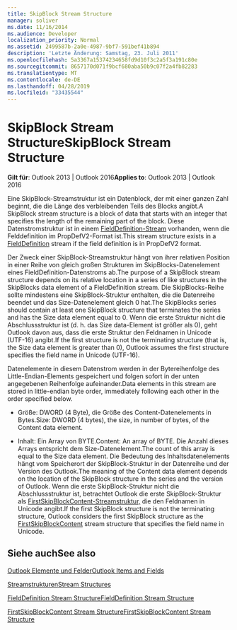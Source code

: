 ```yaml
---
title: SkipBlock Stream Structure
manager: soliver
ms.date: 11/16/2014
ms.audience: Developer
localization_priority: Normal
ms.assetid: 2499587b-2a0e-4987-9bf7-591bef41b894
description: 'Letzte Änderung: Samstag, 23. Juli 2011'
ms.openlocfilehash: 5a3367a15374234658fd9d10f3c2a5f3a191c80e
ms.sourcegitcommit: 8657170d071f9bcf680aba50b9c07f2a4fb82283
ms.translationtype: MT
ms.contentlocale: de-DE
ms.lasthandoff: 04/28/2019
ms.locfileid: "33435544"
---
```

# <a name="skipblock-stream-structure"></a><span data-ttu-id="c1dd0-103">SkipBlock Stream Structure</span><span class="sxs-lookup"><span data-stu-id="c1dd0-103">SkipBlock Stream Structure</span></span>

  
  
<span data-ttu-id="c1dd0-104">**Gilt für**: Outlook 2013 | Outlook 2016</span><span class="sxs-lookup"><span data-stu-id="c1dd0-104">**Applies to**: Outlook 2013 | Outlook 2016</span></span> 
  
<span data-ttu-id="c1dd0-105">Eine SkipBlock-Streamstruktur ist ein Datenblock, der mit einer ganzen Zahl beginnt, die die Länge des verbleibenden Teils des Blocks angibt.</span><span class="sxs-lookup"><span data-stu-id="c1dd0-105">A SkipBlock stream structure is a block of data that starts with an integer that specifies the length of the remaining part of the block.</span></span> <span data-ttu-id="c1dd0-106">Diese Datenstromstruktur ist in einem [FieldDefinition-Stream](fielddefinition-stream-structure.md) vorhanden, wenn die Felddefinition im PropDefV2-Format ist.</span><span class="sxs-lookup"><span data-stu-id="c1dd0-106">This stream structure exists in a [FieldDefinition](fielddefinition-stream-structure.md) stream if the field definition is in PropDefV2 format.</span></span> 
  
<span data-ttu-id="c1dd0-107">Der Zweck einer SkipBlock-Streamstruktur hängt von ihrer relativen Position in einer Reihe von gleich großen Strukturen im SkipBlocks-Datenelement eines FieldDefinition-Datenstroms ab.</span><span class="sxs-lookup"><span data-stu-id="c1dd0-107">The purpose of a SkipBlock stream structure depends on its relative location in a series of like structures in the SkipBlocks data element of a FieldDefinition stream.</span></span> <span data-ttu-id="c1dd0-108">Die SkipBlocks-Reihe sollte mindestens eine SkipBlock-Struktur enthalten, die die Datenreihe beendet und das Size-Datenelement gleich 0 hat.</span><span class="sxs-lookup"><span data-stu-id="c1dd0-108">The SkipBlocks series should contain at least one SkipBlock structure that terminates the series and has the Size data element equal to 0.</span></span> <span data-ttu-id="c1dd0-109">Wenn die erste Struktur nicht die Abschlussstruktur ist (d. h. das Size data-Element ist größer als 0), geht Outlook davon aus, dass die erste Struktur den Feldnamen in Unicode (UTF-16) angibt.</span><span class="sxs-lookup"><span data-stu-id="c1dd0-109">If the first structure is not the terminating structure (that is, the Size data element is greater than 0), Outlook assumes the first structure specifies the field name in Unicode (UTF-16).</span></span>
  
<span data-ttu-id="c1dd0-110">Datenelemente in diesem Datenstrom werden in der Bytereihenfolge des Little-Endian-Elements gespeichert und folgen sofort in der unten angegebenen Reihenfolge aufeinander.</span><span class="sxs-lookup"><span data-stu-id="c1dd0-110">Data elements in this stream are stored in little-endian byte order, immediately following each other in the order specified below.</span></span>
  
- <span data-ttu-id="c1dd0-111">Größe: DWORD (4 Byte), die Größe des Content-Datenelements in Bytes.</span><span class="sxs-lookup"><span data-stu-id="c1dd0-111">Size: DWORD (4 bytes), the size, in number of bytes, of the Content data element.</span></span>
    
- <span data-ttu-id="c1dd0-112">Inhalt: Ein Array von BYTE.</span><span class="sxs-lookup"><span data-stu-id="c1dd0-112">Content: An array of BYTE.</span></span> <span data-ttu-id="c1dd0-113">Die Anzahl dieses Arrays entspricht dem Size-Datenelement.</span><span class="sxs-lookup"><span data-stu-id="c1dd0-113">The count of this array is equal to the Size data element.</span></span> <span data-ttu-id="c1dd0-114">Die Bedeutung des Inhaltsdatenelements hängt vom Speicherort der SkipBlock-Struktur in der Datenreihe und der Version des Outlook.</span><span class="sxs-lookup"><span data-stu-id="c1dd0-114">The meaning of the Content data element depends on the location of the SkipBlock structure in the series and the version of Outlook.</span></span> <span data-ttu-id="c1dd0-115">Wenn die erste SkipBlock-Struktur nicht die Abschlussstruktur ist, betrachtet Outlook die erste SkipBlock-Struktur als [FirstSkipBlockContent-Streamstruktur,](firstskipblockcontent-stream-structure.md) die den Feldnamen in Unicode angibt.</span><span class="sxs-lookup"><span data-stu-id="c1dd0-115">If the first SkipBlock structure is not the terminating structure, Outlook considers the first SkipBlock structure as the [FirstSkipBlockContent](firstskipblockcontent-stream-structure.md) stream structure that specifies the field name in Unicode.</span></span> 
    
## <a name="see-also"></a><span data-ttu-id="c1dd0-116">Siehe auch</span><span class="sxs-lookup"><span data-stu-id="c1dd0-116">See also</span></span>



[<span data-ttu-id="c1dd0-117">Outlook Elemente und Felder</span><span class="sxs-lookup"><span data-stu-id="c1dd0-117">Outlook Items and Fields</span></span>](outlook-items-and-fields.md)
  
[<span data-ttu-id="c1dd0-118">Streamstrukturen</span><span class="sxs-lookup"><span data-stu-id="c1dd0-118">Stream Structures</span></span>](stream-structures.md)
  
[<span data-ttu-id="c1dd0-119">FieldDefinition Stream Structure</span><span class="sxs-lookup"><span data-stu-id="c1dd0-119">FieldDefinition Stream Structure</span></span>](fielddefinition-stream-structure.md)
  
[<span data-ttu-id="c1dd0-120">FirstSkipBlockContent Stream Structure</span><span class="sxs-lookup"><span data-stu-id="c1dd0-120">FirstSkipBlockContent Stream Structure</span></span>](firstskipblockcontent-stream-structure.md)

